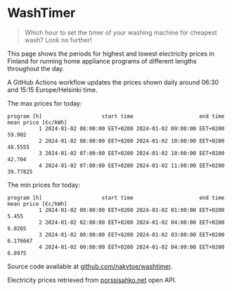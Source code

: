 
# WashTimer

> Which hour to set the timer of your washing machine for cheapest wash? Look no further!

This page shows the periods for highest and lowest electricity prices in Finland 
for running home appliance programs of different lengths throughout the day. 

A GitHub Actions workflow updates the prices shown daily around 06:30 and 15:15 Europe/Helsinki time.

The max prices for today:

	program [h]                   start time                     end time mean price [€c/kWh]
	          1 2024-01-02 08:00:00 EET+0200 2024-01-02 09:00:00 EET+0200              59.902
	          2 2024-01-02 08:00:00 EET+0200 2024-01-02 10:00:00 EET+0200             48.5555
	          3 2024-01-02 07:00:00 EET+0200 2024-01-02 10:00:00 EET+0200              42.704
	          4 2024-01-02 07:00:00 EET+0200 2024-01-02 11:00:00 EET+0200            39.77825

The min prices for today:

	program [h]                   start time                     end time mean price [€c/kWh]
	          1 2024-01-02 00:00:00 EET+0200 2024-01-02 01:00:00 EET+0200               5.455
	          2 2024-01-02 02:00:00 EET+0200 2024-01-02 04:00:00 EET+0200              6.0265
	          3 2024-01-02 00:00:00 EET+0200 2024-01-02 03:00:00 EET+0200            6.176667
	          4 2024-01-02 00:00:00 EET+0200 2024-01-02 04:00:00 EET+0200              6.0975


Source code available at [github.com/nakytoe/washtimer](https://github.com/nakytoe/washtimer).

Electricity prices retrieved from [porssisahko.net](https://porssisahko.net/api) open API.
